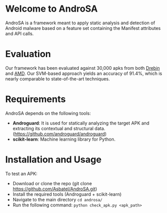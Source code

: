 # Welcome to AndroSA

AndroSA is a framework meant to apply static analysis and detection of Android malware based on a feature set containing the Manifest attributes and API calls.

# Evaluation

Our framework has been evaluated against 30,000 apks from both <a href="https://www.sec.cs.tu-bs.de/~danarp/drebin/">Drebin</a> and <a href="http://amd.arguslab.org/">AMD</a>. Our SVM-based approach yields an accuracy of 91.4%, which is nearly comparable to state-of-the-art techniques.

# Requirements

AndroSA depends on the following tools:

   - **Androguard**: It is used for statically analyzing the target APK and extracting its contextual and structural data. (https://github.com/androguard/androguard)
   - **scikit-learn**: Machine learning library for Python.
   
# Installation and Usage

To test an APK:

   - Download or clone the repo (git clone https://github.com/Asbatel/AndroSA.git)
   - Install the required tools (Androguard + scikit-learn)  
   - Navigate to the main directory `cd androsa/`
   - Run the following command: `python check_apk.py <apk_path>`







